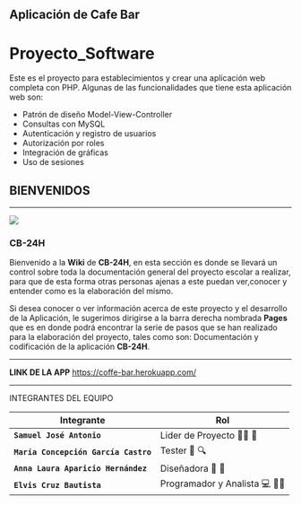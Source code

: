 ## Aplicación de Cafe Bar 
# Proyecto_Software

Este es el proyecto para establecimientos y crear una aplicación web completa con PHP. Algunas de las funcionalidades que tiene esta aplicación web son:

* Patrón de diseño Model-View-Controller
* Consultas con MySQL
* Autenticación y registro de usuarios
* Autorización por roles
* Integración de gráficas
* Uso de sesiones

## BIENVENIDOS 
***

![](https://github.com/SistemasTecTlaxiaco/Software_Proyecto/blob/master/Imagenes/logo.png)
### **CB-24H** 

Bienvenido a la **Wiki** de **CB-24H**, en esta sección es donde se llevará un control sobre toda la documentación general del proyecto escolar a realizar, para que de esta forma otras personas ajenas a este puedan ver,conocer y entender como es la elaboración del mismo.

Si desea conocer o ver información acerca de este proyecto y el desarrollo de la Aplicación, le sugerimos dirigirse a la barra derecha nombrada **Pages** que es en donde podrá encontrar la serie de pasos que se han realizado para la elaboración del proyecto, tales como son: Documentación y codificación de la aplicación **CB-24H**.


***
**LINK DE LA APP**
https://coffe-bar.herokuapp.com/
***
INTEGRANTES DEL EQUIPO 

| **Integrante** | **Rol**
|------------|-----|
|**`Samuel José Antonio`** |Lider de Proyecto :man_artist: 🧥   
|**`María Concepción García Castro`**  |Tester :mag_right: :mag:        
|**`Anna Laura Aparicio Hernández`**		| Diseñadora :1234: :art:                        
|**`Elvis Cruz Bautista`** | Programador y Analista :computer: :man_technologist: 
